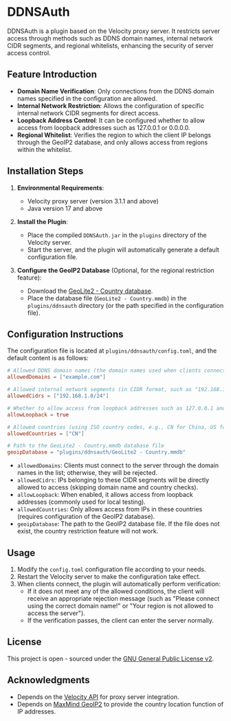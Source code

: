 # DDNSAuth

DDNSAuth is a plugin based on the Velocity proxy server. It restricts server access through methods such as DDNS domain names, internal network CIDR segments, and regional whitelists, enhancing the security of server access control.

## Feature Introduction

- **Domain Name Verification**: Only connections from the DDNS domain names specified in the configuration are allowed.
- **Internal Network Restriction**: Allows the configuration of specific internal network CIDR segments for direct access.
- **Loopback Address Control**: It can be configured whether to allow access from loopback addresses such as 127.0.0.1 or 0.0.0.0.
- **Regional Whitelist**: Verifies the region to which the client IP belongs through the GeoIP2 database, and only allows access from regions within the whitelist.

## Installation Steps

1. **Environmental Requirements**:
   - Velocity proxy server (version 3.1.1 and above)
   - Java version 17 and above

2. **Install the Plugin**:
   - Place the compiled `DDNSAuth.jar` in the `plugins` directory of the Velocity server.
   - Start the server, and the plugin will automatically generate a default configuration file.

3. **Configure the GeoIP2 Database** (Optional, for the regional restriction feature):
   - Download the [GeoLite2 - Country database](https://support.maxmind.com/hc/en-us/articles/4408216129947-Download-and-Update-Databases).
   - Place the database file (`GeoLite2 - Country.mmdb`) in the `plugins/ddnsauth` directory (or the path specified in the configuration file).

## Configuration Instructions

The configuration file is located at `plugins/ddnsauth/config.toml`, and the default content is as follows:

```toml
# Allowed DDNS domain names (the domain names used when clients connect)
allowedDomains = ["example.com"]

# Allowed internal network segments (in CIDR format, such as "192.168.1.0/24")
allowedCidrs = ["192.168.1.0/24"]

# Whether to allow access from loopback addresses such as 127.0.0.1 and 0.0.0.0
allowLoopback = true

# Allowed countries (using ISO country codes, e.g., CN for China, US for the United States)
allowedCountries = ["CN"]

# Path to the GeoLite2 - Country.mmdb database file
geoipDatabase = "plugins/ddnsauth/GeoLite2 - Country.mmdb"
```

- `allowedDomains`: Clients must connect to the server through the domain names in the list; otherwise, they will be rejected.
- `allowedCidrs`: IPs belonging to these CIDR segments will be directly allowed to access (skipping domain name and country checks).
- `allowLoopback`: When enabled, it allows access from loopback addresses (commonly used for local testing).
- `allowedCountries`: Only allows access from IPs in these countries (requires configuration of the GeoIP2 database).
- `geoipDatabase`: The path to the GeoIP2 database file. If the file does not exist, the country restriction feature will not work.

## Usage

1. Modify the `config.toml` configuration file according to your needs.
2. Restart the Velocity server to make the configuration take effect.
3. When clients connect, the plugin will automatically perform verification:
   - If it does not meet any of the allowed conditions, the client will receive an appropriate rejection message (such as "Please connect using the correct domain name!" or "Your region is not allowed to access the server").
   - If the verification passes, the client can enter the server normally.

## License

This project is open - sourced under the [GNU General Public License v2](LICENSE).

## Acknowledgments

- Depends on the [Velocity API](https://velocitypowered.com/) for proxy server integration.
- Depends on [MaxMind GeoIP2](https://www.maxmind.com/) to provide the country location function of IP addresses.
